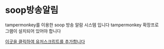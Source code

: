 # soop방송알림
tampermonkey를 이용한 soop 방송 알람 시스템 입니다
tampermonkey 확장프로그램이 설치되어 있어야 합니다

[이곳을 클릭하여 유저스크립트를 추가합니다](https://github.com/qxs0000/sooplive-alert/raw/refs/heads/main/main.user.js)
